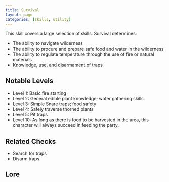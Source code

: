 ```yaml
---
title: Survival
layout: page
categories: [skills, utility]
---
```

This skill covers a large selection of skills. Survival determines:
- The ability to navigate wilderness
- The ability to procure and prepare safe food and water in the wilderness
- The ability to regulate temperature through the use of fire or natural materials
- Knowledge, use, and disarmament of traps

## Notable Levels
- Level 1: Basic fire starting
- Level 2: General edible plant knowledge; water gathering skills.
- Level 3: Simple Snare traps; food safety
- Level 4: Safely traverse thorned plants
- Level 5: Pit traps
- Level 10: As long as there is food to be harvested in the area, this character will always succeed in feeding the party.


## Related Checks
- Search for traps
- Disarm traps

## Lore
